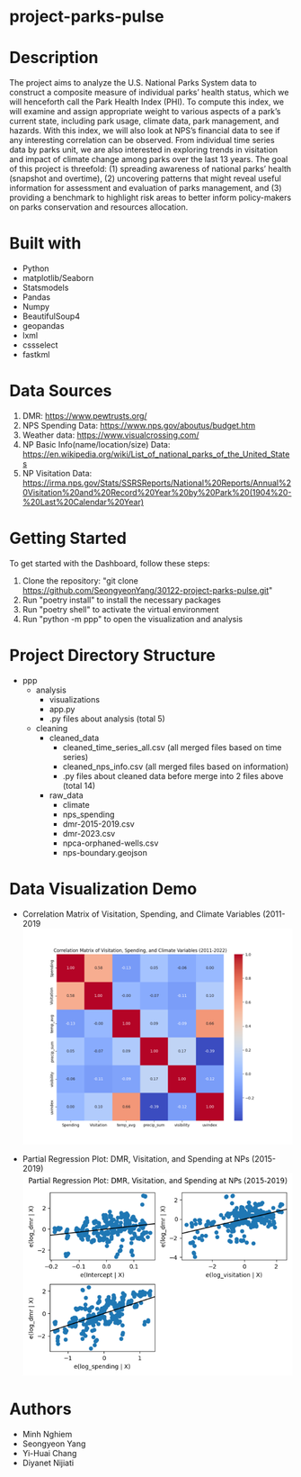 # project-parks-pulse

# Description
The project aims to analyze the U.S. National Parks System data to construct a composite measure of individual parks’ health status, which we will henceforth call the Park Health Index (PHI). To compute this index, we will examine and assign appropriate weight to various aspects of a park’s current state, including park usage, climate data, park management, and hazards. With this index, we will also look at NPS’s financial data to see if any interesting correlation can be observed. From individual time series data by parks unit, we are also interested in exploring trends in visitation and impact of climate change among parks over the last 13 years. The goal of this project is threefold: (1) spreading awareness of national parks’ health (snapshot and overtime), (2) uncovering patterns that might reveal useful information for assessment and evaluation of parks management, and (3) providing a benchmark to highlight risk areas to better inform policy-makers on parks conservation and resources allocation.


# Built with
- Python
- matplotlib/Seaborn
- Statsmodels
- Pandas
- Numpy
- BeautifulSoup4
- geopandas
- lxml
- cssselect
- fastkml

# Data Sources
1.	DMR: https://www.pewtrusts.org/
2.	NPS Spending Data: https://www.nps.gov/aboutus/budget.htm
3.	Weather data: https://www.visualcrossing.com/ 
4.	NP Basic Info(name/location/size) Data: https://en.wikipedia.org/wiki/List_of_national_parks_of_the_United_States
5.	NP Visitation Data: https://irma.nps.gov/Stats/SSRSReports/National%20Reports/Annual%20Visitation%20and%20Record%20Year%20by%20Park%20(1904%20-%20Last%20Calendar%20Year)


# Getting Started
To get started with the Dashboard, follow these steps:
1.	Clone the repository: "git clone https://github.com/SeongyeonYang/30122-project-parks-pulse.git"
2.	Run "poetry install" to install the necessary packages
3.	Run "poetry shell" to activate the virtual environment
4.	Run "python -m ppp" to open the visualization and analysis

# Project Directory Structure
- ppp
  - analysis
    - visualizations
    - app.py
    - .py files about analysis (total 5)
  - cleaning
    - cleaned_data
      - cleaned_time_series_all.csv (all merged files based on time series)
      - cleaned_nps_info.csv (all merged files based on information)
      - .py files about cleaned data before merge into 2 files above (total 14)
    - raw_data
      - climate
      - nps_spending
      - dmr-2015-2019.csv
      - dmr-2023.csv
      - npca-orphaned-wells.csv
      - nps-boundary.geojson

# Data Visualization Demo
- Correlation Matrix of Visitation, Spending, and Climate Variables (2011-2019
![Correlation Matrix of Visitation, Spending, and Climate Variables (2011-2022)](ppp/analysis/visualizations/Correlation%20Matrix%20of%20Visitation%2C%20Spending%2C%20and%20Climate%20Variables%20%282011-2022%29.png)

- Partial Regression Plot: DMR, Visitation, and Spending at NPs (2015-2019)
![Regression Plot](ppp/analysis/visualizations/regression_plot.png)


# Authors
- Minh Nghiem 
- Seongyeon Yang 
- Yi-Huai Chang 
- Diyanet Nijiati 

